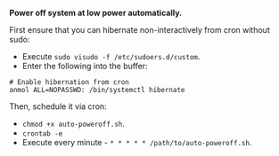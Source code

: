 **Power off system at low power automatically.**

First ensure that you can hibernate non-interactively from cron without sudo:  
 - Execute `sudo visudo -f /etc/sudoers.d/custom`.
 - Enter the following into the buffer:  

 ```
 # Enable hibernation from cron
 anmol ALL=NOPASSWD: /bin/systemctl hibernate
 ```
  
Then, schedule it via cron:  
 - `chmod +x auto-poweroff.sh`.
 - `crontab -e`
 - Execute every minute - `* * * * * /path/to/auto-poweroff.sh`.
